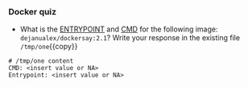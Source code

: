 
<br>

### Docker quiz

* What is the [ENTRYPOINT](https://docs.docker.com/reference/dockerfile/#entrypoint) and [CMD](https://docs.docker.com/reference/dockerfile/#cmd) for the following image: `dejanualex/dockersay:2.1`? Write your response in the existing file `/tmp/one`{{copy}}

```
# /tmp/one content
CMD: <insert value or NA>
Entrypoint: <insert value or NA>
```